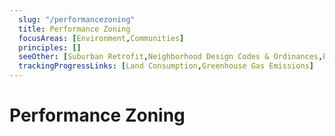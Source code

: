 ```yaml
---
  slug: "/performancezoning"
  title: Performance Zoning
  focusAreas: [Environment,Communities]
  principles: []
  seeOther: [Suburban Retrofit,Neighborhood Design Codes & Ordinances,Brownfields Redevelopment,Infill Design,Greenhouse Gas Overlay Zones]
  trackingProgressLinks: [Land Consumption,Greenhouse Gas Emissions]
---
```

# Performance Zoning